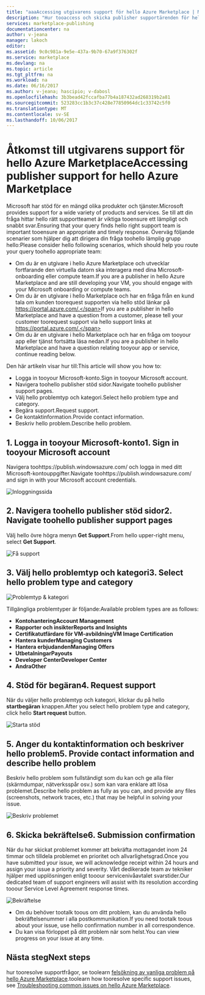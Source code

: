```yaml
---
title: "aaaAccessing utgivarens support för hello Azure Marketplace | Microsoft Docs"
description: "Hur tooaccess och skicka publisher supportärenden för hello Azure Marketplace"
services: marketplace-publishing
documentationcenter: na
author: v-jeana
manager: lakoch
editor: 
ms.assetid: 9c0c981a-9e5e-437a-9b70-67a9f376302f
ms.service: marketplace
ms.devlang: na
ms.topic: article
ms.tgt_pltfrm: na
ms.workload: na
ms.date: 06/16/2017
ms.author: v-jeana; hascipio; v-dabosl
ms.openlocfilehash: 3b3bead42fccafba77b4a187432ad268319b2a81
ms.sourcegitcommit: 523283cc1b3c37c428e77850964dc1c33742c5f0
ms.translationtype: MT
ms.contentlocale: sv-SE
ms.lasthandoff: 10/06/2017
---
```

# <a name="accessing-publisher-support-for-hello-azure-marketplace"></a><span data-ttu-id="39c86-103">Åtkomst till utgivarens support för hello Azure Marketplace</span><span class="sxs-lookup"><span data-stu-id="39c86-103">Accessing publisher support for hello Azure Marketplace</span></span>
<span data-ttu-id="39c86-104">Microsoft har stöd för en mängd olika produkter och tjänster.</span><span class="sxs-lookup"><span data-stu-id="39c86-104">Microsoft provides support for a wide variety of products and services.</span></span> <span data-ttu-id="39c86-105">Se till att din fråga hittar hello rätt supportteamet är viktiga tooensure ett lämpligt och snabbt svar.</span><span class="sxs-lookup"><span data-stu-id="39c86-105">Ensuring that your query finds hello right support team is important tooensure an appropriate and timely response.</span></span> <span data-ttu-id="39c86-106">Överväg följande scenarier som hjälper dig att dirigera din fråga toohello lämplig grupp hello:</span><span class="sxs-lookup"><span data-stu-id="39c86-106">Please consider hello following scenarios, which should help you route your query toohello appropriate team:</span></span>

* <span data-ttu-id="39c86-107">Om du är en utgivare i hello Azure Marketplace och utvecklar fortfarande den virtuella datorn ska interagera med dina Microsoft-onboarding eller compute team.</span><span class="sxs-lookup"><span data-stu-id="39c86-107">If you are a publisher in hello Azure Marketplace and are still developing your VM, you should engage with your Microsoft onboarding or compute teams.</span></span>
* <span data-ttu-id="39c86-108">Om du är en utgivare i hello Marketplace och har en fråga från en kund tala om kunden toorequest supporten via hello stöd länkar på https://portal.azure.com/.</span><span class="sxs-lookup"><span data-stu-id="39c86-108">If you are a publisher in hello Marketplace and have a question from a customer, please tell your customer toorequest support via hello support links at https://portal.azure.com/.</span></span>
* <span data-ttu-id="39c86-109">Om du är en utgivare i hello Marketplace och har en fråga om tooyour app eller tjänst fortsätta läsa nedan.</span><span class="sxs-lookup"><span data-stu-id="39c86-109">If you are a publisher in hello Marketplace and have a question relating tooyour app or service, continue reading below.</span></span>

<span data-ttu-id="39c86-110">Den här artikeln visar hur till:</span><span class="sxs-lookup"><span data-stu-id="39c86-110">This article will show you how to:</span></span>

* <span data-ttu-id="39c86-111">Logga in tooyour Microsoft-konto.</span><span class="sxs-lookup"><span data-stu-id="39c86-111">Sign in tooyour Microsoft account.</span></span>
* <span data-ttu-id="39c86-112">Navigera toohello publisher stöd sidor.</span><span class="sxs-lookup"><span data-stu-id="39c86-112">Navigate toohello publisher support pages.</span></span>
* <span data-ttu-id="39c86-113">Välj hello problemtyp och kategori.</span><span class="sxs-lookup"><span data-stu-id="39c86-113">Select hello problem type and category.</span></span>
* <span data-ttu-id="39c86-114">Begära support.</span><span class="sxs-lookup"><span data-stu-id="39c86-114">Request support.</span></span>
* <span data-ttu-id="39c86-115">Ge kontaktinformation.</span><span class="sxs-lookup"><span data-stu-id="39c86-115">Provide contact information.</span></span>
* <span data-ttu-id="39c86-116">Beskriv hello problem.</span><span class="sxs-lookup"><span data-stu-id="39c86-116">Describe hello problem.</span></span>

## <a name="1-sign-in-tooyour-microsoft-account"></a><span data-ttu-id="39c86-117">1. Logga in tooyour Microsoft-konto</span><span class="sxs-lookup"><span data-stu-id="39c86-117">1. Sign in tooyour Microsoft account</span></span>
<span data-ttu-id="39c86-118">Navigera toohttps://publish.windowsazure.com/ och logga in med ditt Microsoft-kontouppgifter.</span><span class="sxs-lookup"><span data-stu-id="39c86-118">Navigate toohttps://publish.windowsazure.com/ and sign in with your Microsoft account credentials.</span></span>

  ![Inloggningssida][1]

## <a name="2-navigate-toohello-publisher-support-pages"></a><span data-ttu-id="39c86-120">2. Navigera toohello publisher stöd sidor</span><span class="sxs-lookup"><span data-stu-id="39c86-120">2. Navigate toohello publisher support pages</span></span>
<span data-ttu-id="39c86-121">Välj hello övre högra menyn **Get Support**.</span><span class="sxs-lookup"><span data-stu-id="39c86-121">From hello upper-right menu, select **Get Support**.</span></span>

  ![Få support][2]

## <a name="3-select-hello-problem-type-and-category"></a><span data-ttu-id="39c86-123">3. Välj hello problemtyp och kategori</span><span class="sxs-lookup"><span data-stu-id="39c86-123">3. Select hello problem type and category</span></span>
![Problemtyp & kategori][3]

<span data-ttu-id="39c86-125">Tillgängliga problemtyper är följande:</span><span class="sxs-lookup"><span data-stu-id="39c86-125">Available problem types are as follows:</span></span>

* <span data-ttu-id="39c86-126">**Kontohantering**</span><span class="sxs-lookup"><span data-stu-id="39c86-126">**Account Management**</span></span>
* <span data-ttu-id="39c86-127">**Rapporter och insikter**</span><span class="sxs-lookup"><span data-stu-id="39c86-127">**Reports and Insights**</span></span>
* <span data-ttu-id="39c86-128">**Certifikatutfärdare för VM-avbildning**</span><span class="sxs-lookup"><span data-stu-id="39c86-128">**VM Image Certification**</span></span>
* <span data-ttu-id="39c86-129">**Hantera kunder**</span><span class="sxs-lookup"><span data-stu-id="39c86-129">**Managing Customers**</span></span>
* <span data-ttu-id="39c86-130">**Hantera erbjudanden**</span><span class="sxs-lookup"><span data-stu-id="39c86-130">**Managing Offers**</span></span>
* <span data-ttu-id="39c86-131">**Utbetalningar**</span><span class="sxs-lookup"><span data-stu-id="39c86-131">**Payouts**</span></span>
* <span data-ttu-id="39c86-132">**Developer Center**</span><span class="sxs-lookup"><span data-stu-id="39c86-132">**Developer Center**</span></span>
* <span data-ttu-id="39c86-133">**Andra**</span><span class="sxs-lookup"><span data-stu-id="39c86-133">**Other**</span></span>

## <a name="4-request-support"></a><span data-ttu-id="39c86-134">4. Stöd för begäran</span><span class="sxs-lookup"><span data-stu-id="39c86-134">4. Request support</span></span>
<span data-ttu-id="39c86-135">När du väljer hello problemtyp och kategori, klickar du på hello **startbegäran** knappen.</span><span class="sxs-lookup"><span data-stu-id="39c86-135">After you select hello problem type and category, click hello **Start request** button.</span></span>

![Starta stöd][4]

## <a name="5-provide-contact-information-and-describe-hello-problem"></a><span data-ttu-id="39c86-137">5. Anger du kontaktinformation och beskriver hello problem</span><span class="sxs-lookup"><span data-stu-id="39c86-137">5. Provide contact information and describe hello problem</span></span>
<span data-ttu-id="39c86-138">Beskriv hello problem som fullständigt som du kan och ge alla filer (skärmdumpar, nätverksspår osv.) som kan vara enklare att lösa problemet.</span><span class="sxs-lookup"><span data-stu-id="39c86-138">Describe hello problem as fully as you can, and provide any files (screenshots, network traces, etc.) that may be helpful in solving your issue.</span></span>

![Beskriv problemet][5]

## <a name="6-submission-confirmation"></a><span data-ttu-id="39c86-140">6. Skicka bekräftelse</span><span class="sxs-lookup"><span data-stu-id="39c86-140">6. Submission confirmation</span></span>
<span data-ttu-id="39c86-141">När du har skickat problemet kommer att bekräfta mottagandet inom 24 timmar och tilldela problemet en prioritet och allvarlighetsgrad.</span><span class="sxs-lookup"><span data-stu-id="39c86-141">Once you have submitted your issue, we will acknowledge receipt within 24 hours and assign your issue a priority and severity.</span></span> <span data-ttu-id="39c86-142">Vårt dedikerade team av tekniker hjälper med upplösningen enligt tooour servicenivåavtalet svarstider.</span><span class="sxs-lookup"><span data-stu-id="39c86-142">Our dedicated team of support engineers will assist with its resolution according tooour Service Level Agreement response times.</span></span>

![Bekräftelse][6]

* <span data-ttu-id="39c86-144">Om du behöver tootalk toous om ditt problem, kan du använda hello bekräftelsenummer i alla postkommunikation.</span><span class="sxs-lookup"><span data-stu-id="39c86-144">If you need tootalk toous about your issue, use hello confirmation number in all correspondence.</span></span>
* <span data-ttu-id="39c86-145">Du kan visa förloppet på ditt problem när som helst.</span><span class="sxs-lookup"><span data-stu-id="39c86-145">You can view progress on your issue at any time.</span></span>

## <a name="next-steps"></a><span data-ttu-id="39c86-146">Nästa steg</span><span class="sxs-lookup"><span data-stu-id="39c86-146">Next steps</span></span>
<span data-ttu-id="39c86-147">hur tooresolve supportfrågor, se toolearn [felsökning av vanliga problem på hello Azure Marketplace](marketplace-publishing-support-common-issues.md).</span><span class="sxs-lookup"><span data-stu-id="39c86-147">toolearn how tooresolve specific support issues, see [Troubleshooting common issues on hello Azure Marketplace](marketplace-publishing-support-common-issues.md).</span></span>

[1]: ./media/marketplace-publishing-get-publisher-support/step1.png
[2]: ./media/marketplace-publishing-get-publisher-support/step2.png
[3]: ./media/marketplace-publishing-get-publisher-support/step3.png
[4]: ./media/marketplace-publishing-get-publisher-support/step4.png
[5]: ./media/marketplace-publishing-get-publisher-support/step5.png
[6]: ./media/marketplace-publishing-get-publisher-support/step6.png
